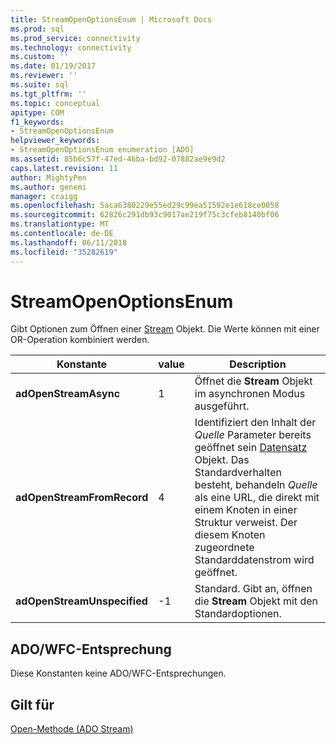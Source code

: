 ```yaml
---
title: StreamOpenOptionsEnum | Microsoft Docs
ms.prod: sql
ms.prod_service: connectivity
ms.technology: connectivity
ms.custom: ''
ms.date: 01/19/2017
ms.reviewer: ''
ms.suite: sql
ms.tgt_pltfrm: ''
ms.topic: conceptual
apitype: COM
f1_keywords:
- StreamOpenOptionsEnum
helpviewer_keywords:
- StreamOpenOptionsEnum enumeration [ADO]
ms.assetid: 85b6c57f-47ed-46ba-bd92-07882ae9e9d2
caps.latest.revision: 11
author: MightyPen
ms.author: genemi
manager: craigg
ms.openlocfilehash: 5aca6380229e55ed29c99ea51592e1e618ce0058
ms.sourcegitcommit: 62826c291db93c9017ae219f75c3cfeb8140bf06
ms.translationtype: MT
ms.contentlocale: de-DE
ms.lasthandoff: 06/11/2018
ms.locfileid: "35282619"
---
```

# <a name="streamopenoptionsenum"></a>StreamOpenOptionsEnum
Gibt Optionen zum Öffnen einer [Stream](../../../ado/reference/ado-api/stream-object-ado.md) Objekt. Die Werte können mit einer OR-Operation kombiniert werden.  
  
|Konstante|value|Description|  
|--------------|-----------|-----------------|  
|**adOpenStreamAsync**|1|Öffnet die **Stream** Objekt im asynchronen Modus ausgeführt.|  
|**adOpenStreamFromRecord**|4|Identifiziert den Inhalt der *Quelle* Parameter bereits geöffnet sein [Datensatz](../../../ado/reference/ado-api/record-object-ado.md) Objekt. Das Standardverhalten besteht, behandeln *Quelle* als eine URL, die direkt mit einem Knoten in einer Struktur verweist. Der diesem Knoten zugeordnete Standarddatenstrom wird geöffnet.|  
|**adOpenStreamUnspecified**|-1|Standard. Gibt an, öffnen die **Stream** Objekt mit den Standardoptionen.|  
  
## <a name="adowfc-equivalent"></a>ADO/WFC-Entsprechung  
 Diese Konstanten keine ADO/WFC-Entsprechungen.  
  
## <a name="applies-to"></a>Gilt für  
 [Open-Methode (ADO Stream)](../../../ado/reference/ado-api/open-method-ado-stream.md)
